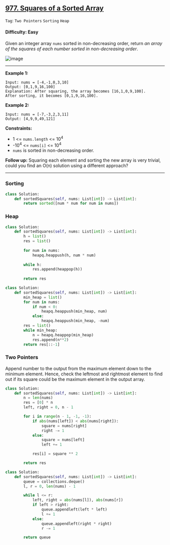 ## [977. Squares of a Sorted Array](https://leetcode.com/problems/squares-of-a-sorted-array)

```Tag```: ```Two Pointers``` ```Sorting``` ```Heap```

#### Difficulty: Easy

Given an integer array ```nums``` sorted in non-decreasing order, return _an array of the squares of each number sorted in non-decreasing order_.

![image](https://user-images.githubusercontent.com/35042430/232183382-e5b5962c-8246-44f8-9375-4196910ff874.png)

---

__Example 1:__
```
Input: nums = [-4,-1,0,3,10]
Output: [0,1,9,16,100]
Explanation: After squaring, the array becomes [16,1,0,9,100].
After sorting, it becomes [0,1,9,16,100].
```

__Example 2:__
```
Input: nums = [-7,-3,2,3,11]
Output: [4,9,9,49,121]
```

__Constraints:__

- 1 <= ```nums.length``` <= 10<sup>4</sup>
- -10<sup>4</sup> <= ```nums[i]``` <= 10<sup>4</sup>
- ```nums``` is sorted in non-decreasing order.

__Follow up:__ Squaring each element and sorting the new array is very trivial, could you find an O(n) solution using a different approach?

---

### Sorting

```Python
class Solution:
    def sortedSquares(self, nums: List[int]) -> List[int]:
        return sorted([num * num for num in nums])
```

### Heap

```Python
class Solution:
    def sortedSquares(self, nums: List[int]) -> List[int]:
        h = list()
        res = list()
        
        for num in nums:
            heapq.heappush(h, num * num)
        
        while h:
            res.append(heappop(h))
        
        return res
```

```Python
class Solution:
    def sortedSquares(self, nums: List[int]) -> List[int]:
        min_heap = list()
        for num in nums:
            if num < 0:
                heapq.heappush(min_heap, num)
            else:
                heapq.heappush(min_heap, -num)
        res = list()
        while min_heap:
            n = heapq.heappop(min_heap)
            res.append(n**2)
        return res[::-1]
```

### Two Pointers

Append number to the output from the maximum element down to the minimum element. Hence, check the leftmost and rightmost element to find out if its square could be the maximum element in the output array.

```Python
class Solution:
    def sortedSquares(self, nums: List[int]) -> List[int]:
        n = len(nums)
        res = [0] * n
        left, right = 0, n - 1

        for i in range(n - 1, -1, -1):
            if abs(nums[left]) < abs(nums[right]):
                square = nums[right]
                right -= 1
            else:
                square = nums[left]
                left += 1

            res[i] = square ** 2

        return res
```

```Python
class Solution:
    def sortedSquares(self, nums: List[int]) -> List[int]:
        queue = collections.deque()
        l, r = 0, len(nums) - 1

        while l <= r:
            left, right = abs(nums[l]), abs(nums[r])
            if left > right:
                queue.appendleft(left * left)
                l += 1
            else:
                queue.appendleft(right * right)
                r -= 1

        return queue
```
